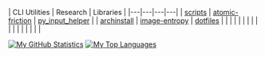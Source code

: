 | CLI Utilities | Research | Libraries |
|---|---|---|---|
| [scripts](https://github.com/XPhyro/scripts) | [atomic-friction](https://github.com/XPhyro/atomic-friction) | [py_input_helper](https://github.com/XPhyro/py_input_helper) |
| [archinstall](https://github.com/XPhyro/archinstall) | [image-entropy](https://github.com/XPhyro/image-entropy) | [dotfiles](https://github.com/XPhyro/dotfiles) |
| | | |
| | | |
| | | |
| | | |

[![My GitHub Statistics](https://github-readme-stats.vercel.app/api?username=XPhyro&show_icons=true&theme=darcula)](https://github.com/anuraghazra/github-readme-stats)
[![My Top Languages](https://github-readme-stats.vercel.app/api/top-langs/?username=XPhyro&layout=compact&show_icons=true&theme=darcula)](https://github.com/anuraghazra/github-readme-stats)
